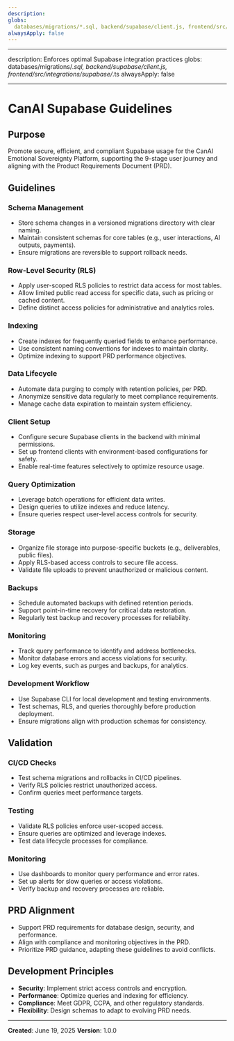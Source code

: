 ```yaml
---
description:
globs:
  databases/migrations/*.sql, backend/supabase/client.js, frontend/src/integrations/supabase/*.ts
alwaysApply: false
---
```


---

description: Enforces optimal Supabase integration practices globs: databases/migrations/_.sql,
backend/supabase/client.js, frontend/src/integrations/supabase/_.ts alwaysApply: false

---

# CanAI Supabase Guidelines

## Purpose

Promote secure, efficient, and compliant Supabase usage for the CanAI Emotional Sovereignty
Platform, supporting the 9-stage user journey and aligning with the Product Requirements Document
(PRD).

## Guidelines

### Schema Management

- Store schema changes in a versioned migrations directory with clear naming.
- Maintain consistent schemas for core tables (e.g., user interactions, AI outputs, payments).
- Ensure migrations are reversible to support rollback needs.

### Row-Level Security (RLS)

- Apply user-scoped RLS policies to restrict data access for most tables.
- Allow limited public read access for specific data, such as pricing or cached content.
- Define distinct access policies for administrative and analytics roles.

### Indexing

- Create indexes for frequently queried fields to enhance performance.
- Use consistent naming conventions for indexes to maintain clarity.
- Optimize indexing to support PRD performance objectives.

### Data Lifecycle

- Automate data purging to comply with retention policies, per PRD.
- Anonymize sensitive data regularly to meet compliance requirements.
- Manage cache data expiration to maintain system efficiency.

### Client Setup

- Configure secure Supabase clients in the backend with minimal permissions.
- Set up frontend clients with environment-based configurations for safety.
- Enable real-time features selectively to optimize resource usage.

### Query Optimization

- Leverage batch operations for efficient data writes.
- Design queries to utilize indexes and reduce latency.
- Ensure queries respect user-level access controls for security.

### Storage

- Organize file storage into purpose-specific buckets (e.g., deliverables, public files).
- Apply RLS-based access controls to secure file access.
- Validate file uploads to prevent unauthorized or malicious content.

### Backups

- Schedule automated backups with defined retention periods.
- Support point-in-time recovery for critical data restoration.
- Regularly test backup and recovery processes for reliability.

### Monitoring

- Track query performance to identify and address bottlenecks.
- Monitor database errors and access violations for security.
- Log key events, such as purges and backups, for analytics.

### Development Workflow

- Use Supabase CLI for local development and testing environments.
- Test schemas, RLS, and queries thoroughly before production deployment.
- Ensure migrations align with production schemas for consistency.

## Validation

### CI/CD Checks

- Test schema migrations and rollbacks in CI/CD pipelines.
- Verify RLS policies restrict unauthorized access.
- Confirm queries meet performance targets.

### Testing

- Validate RLS policies enforce user-scoped access.
- Ensure queries are optimized and leverage indexes.
- Test data lifecycle processes for compliance.

### Monitoring

- Use dashboards to monitor query performance and error rates.
- Set up alerts for slow queries or access violations.
- Verify backup and recovery processes are reliable.

## PRD Alignment

- Support PRD requirements for database design, security, and performance.
- Align with compliance and monitoring objectives in the PRD.
- Prioritize PRD guidance, adapting these guidelines to avoid conflicts.

## Development Principles

- **Security**: Implement strict access controls and encryption.
- **Performance**: Optimize queries and indexing for efficiency.
- **Compliance**: Meet GDPR, CCPA, and other regulatory standards.
- **Flexibility**: Design schemas to adapt to evolving PRD needs.

---

**Created**: June 19, 2025 **Version**: 1.0.0
